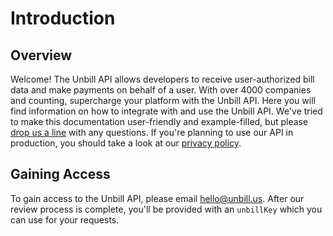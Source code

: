 # Introduction

## Overview

Welcome! The Unbill API allows developers to receive user-authorized bill data and make payments on behalf of a user. With over 4000 companies and counting, supercharge your platform with the Unbill API. Here you will find information on how to integrate with and use the Unbill API. We've tried to make this documentation user-friendly and example-filled, but please [drop us a line](mailto:hello@unbill.us) with any questions. If you're planning to use our API in production, you should take a look at our [privacy policy](http://unbill.us/privacy.html).

## Gaining Access

To gain access to the Unbill API, please email [hello@unbill.us](mailto:hello@unbill.us). After our review process is complete, you'll be provided with an `unbillKey` which you can use for your requests.